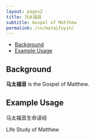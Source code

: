 ```yaml
---
layout: pagev2
title: 马太福音
subtitle: Gospel of Matthew
permalink: /cn/mataifuyin/
---
```

- [Background](#background)
- [Example Usage](#example-usage)

## Background

**马太福音** is the Gospel of Matthew.

## Example Usage

马太福音生命读经

Life Study of Matthew